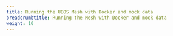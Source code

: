 ```yaml
---
title: Running the UBOS Mesh with Docker and mock data
breadcrumbtitle: Running the Mesh with Docker and mock data
weight: 10
---
```

